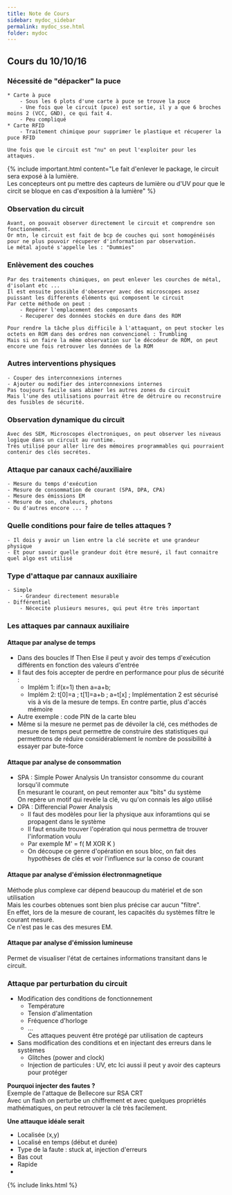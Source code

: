 ```yaml
---
title: Note de Cours
sidebar: mydoc_sidebar
permalink: mydoc_sse.html
folder: mydoc
---
```


## Cours du 10/10/16

### Nécessité de "dépacker" la puce
	* Carte à puce
		- Sous les 6 plots d'une carte à puce se trouve la puce
		- Une fois que le circuit (puce) est sortie, il y a que 6 broches moins 2 (VCC, GND), ce qui fait 4.
		- Peu compliqué 
	* Carte RFID
		- Traitement chimique pour supprimer le plastique et récuperer la puce RFID

	Une fois que le circuit est "nu" on peut l'exploiter pour les attaques.
	
{% include important.html content="Le fait d'enlever le package, le circuit sera exposé à la lumière.<br/>
	Les concepteurs ont pu mettre des capteurs de lumière ou d'UV pour que le circit se bloque en cas d'exposition à la lumière" %}

### Observation du circuit
	Avant, on pouvait observer directement le circuit et comprendre son fonctionement.
	Or mtn, le circuit est fait de bcp de couches qui sont homogénéisés pour ne plus pouvoir récuperer d'information par observation.
	Le métal ajouté s'appelle les : "Dummies"

### Enlèvement des couches
	Par des traitements chimiques, on peut enlever les courches de métal, d'isolant etc ...
	Il est ensuite possible d'obeserver avec des microscopes assez puissant les differents éléments qui composent le circuit
	Par cette méthode on peut :
		- Repérer l'emplacement des composants
		- Recuperer des données stockés en dure dans des ROM
		
	Pour rendre la tâche plus difficile à l'attaquant, on peut stocker les octets en ROM dans des ordres non convencionel : Trumbling
	Mais si on faire la même observation sur le décodeur de ROM, on peut encore une fois retrouver les données de la ROM

### Autres interventions physiques
	- Couper des interconnexions internes
	- Ajouter ou modifier des interconnexions internes
	Pas toujours facile sans abimer les autres zones du circuit
	Mais l'une des utilisations pourrait être de détruire ou reconstruire des fusibles de sécurité.

### Observation dynamique du circuit
	Avec des SEM, Microscopes électroniques, on peut observer les niveaus logique dans un circuit au runtime.
	Très utilisé pour aller lire des mémoires programmables qui pourraient contenir des clés secrétes.

### Attaque par canaux caché/auxiliaire
	- Mesure du temps d'exécution
	- Mesure de consommation de courant (SPA, DPA, CPA)
	- Mesure des émissions EM
	- Mesure de son, chaleurs, photons
	- Ou d'autres encore ... ?

### Quelle conditions pour faire de telles attaques ?
	- Il dois y avoir un lien entre la clé secrète et une grandeur physique
	- Et pour savoir quelle grandeur doit être mesuré, il faut connaitre quel algo est utilisé

### Type d'attaque par cannaux auxiliaire
	- Simple 
		- Grandeur directement mesurable 
	- Différentiel
		- Nécecite plusieurs mesures, qui peut être très important

### Les attaques par cannaux auxiliaire

#### Attaque par analyse de temps

* Dans des boucles If Then Else il peut y avoir des temps d'exécution différents en fonction des valeurs d'entrée
* Il faut des fois accepter de perdre en performance pour plus de sécurité :
	* Implém 1: if(x=1) then a=a+b;
	* Implém 2: t[0]=a ; t[1]=a+b ; a=t[x] ;
	Implémentation 2 est sécurisé vis à vis de la mesure de temps.
	En contre partie, plus d'accés mémoire
* Autre exemple : code PIN de la carte bleu 
* Même si la mesure ne permet pas de dévoiler la clé, ces méthodes de mesure de temps peut permettre de construire des statistiques qui permettrons de réduire considérablement le nombre de possibilité à essayer par bute-force 

#### Attaque par analyse de consommation

* SPA : Simple Power Analysis
	Un transistor consomme du courant lorsqu'il commute  
	En mesurant le courant, on peut remonter aux "bits" du système  
	On repère un motif qui revèle la clé, vu qu'on connais les algo utilisé  
* DPA : Differencial Power Analysis
	- Il faut des modèles pour lier la physique aux inforamtions qui se propagent dans le système  
	- Il faut ensuite trouver l'opération qui nous permettra de trouver l'information voulu  
	- Par exemple M' = f( M XOR K )
	- On découpe ce genre d'opération en sous bloc, on fait des hypothèses de clés et voir l'influence sur la conso de courant

#### Attaque par analyse d'émission électronmagnetique

Méthode plus complexe car dépend beaucoup du matériel et de son utilisation  
Mais les courbes obtenues sont bien plus précise car aucun "filtre".   
En effet, lors de la mesure de courant, les capacités du systèmes filtre le courant mesuré.  
Ce n'est pas le cas des mesures EM.

#### Attaque par analyse d'émission lumineuse

Permet de visualiser l'état de certaines informations transitant dans le circuit.

### Attaque par perturbation du circuit

* Modification des conditions de fonctionnement
	* Température
	* Tension d'alimentation
	* Fréquence d'horloge
	* ...  
	Ces attaques peuvent être protégé par utilisation de capteurs
* Sans modification des conditions et en injectant des erreurs dans le systèmes
	* Glitches (power and clock)  
	* Injection de particules : UV, etc 
	Ici aussi il peut y avoir des capteurs pour protéger

__Pourquoi injecter des fautes ?__  
Exemple de l'attaque de Bellecore sur RSA CRT  
Avec un flash on perturbe un chiffrement et avec quelques propriétés mathématiques, on peut retrouver la clé très facilement.

__Une attauque idéale serait__  

* Localisée (x,y)
* Localisé en temps (début et durée)
* Type de la faute : stuck at, injection d'erreurs
* Bas cout
* Rapide
*
{% include links.html %}
